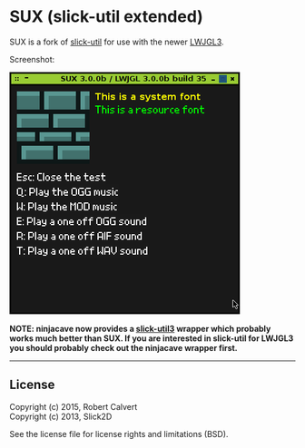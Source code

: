 # SUX (slick-util extended)

SUX is a fork of [slick-util] for use with the newer [LWJGL3].


Screenshot:

![screenshot](screenshot.png)

**NOTE: ninjacave now provides a [slick-util3] wrapper which probably works much better than SUX. If you are interested in slick-util for LWJGL3 you should probably check out the ninjacave wrapper first.**

---

## License

Copyright (c) 2015, Robert Calvert   
Copyright (c) 2013, Slick2D

See the license file for license rights and limitations (BSD).

[slick-util]:http://slick.ninjacave.com/
[LWJGL3]:http://www.lwjgl.org/
[slick-util3]:http://forum.lwjgl.org/index.php?topic=4800.msg29603#msg29603
